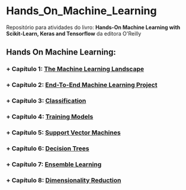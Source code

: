 # Hands_On_Machine_Learning

Repositório para atividades do livro: **Hands-On Machine Learning with Scikit-Learn, Keras and Tensorflow** da editora O'Reilly


## Hands On Machine Learning:

### + Capítulo 1: [The Machine Learning Landscape](https://github.com/rafaelpavan95/Hands_On_Machine_Learning/blob/main/Chapter_1.ipynb)

### + Capítulo 2: [End-To-End Machine Learning Project](https://github.com/rafaelpavan95/Hands_On_Machine_Learning/blob/main/Chapter_2.ipynb)

### + Capítulo 3: [Classification](https://github.com/rafaelpavan95/Hands_On_Machine_Learning/blob/main/Chapter_3.ipynb)

### + Capítulo 4: [Training Models](https://github.com/rafaelpavan95/Hands_On_Machine_Learning/blob/main/Chapter_4.ipynb)

### + Capítulo 5: [Support Vector Machines](https://github.com/rafaelpavan95/Hands_On_Machine_Learning/blob/main/Chapter_5.ipynb)

### + Capítulo 6: [Decision Trees](https://github.com/rafaelpavan95/Hands_On_Machine_Learning/blob/main/Chapter_6.ipynb)

### + Capítulo 7: [Ensemble Learning](https://github.com/rafaelpavan95/Hands_On_Machine_Learning/blob/main/Chapter_7.ipynb)

### + Capítulo 8: [Dimensionality Reduction](https://github.com/rafaelpavan95/Hands_On_Machine_Learning/blob/main/Chapter_8.ipynb)



